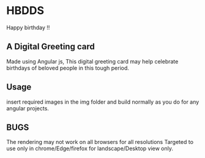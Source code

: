 
# HBDDS
Happy birthday !! 

## A Digital Greeting card
Made using Angular js, This digital greeting card may help celebrate birthdays of beloved people in this tough period. 

## Usage
insert required images in the img folder and build normally as you do for any angular projects.
## BUGS
The rendering may not work on all browsers for all resolutions 
Targeted to use only in chrome/Edge/firefox for landscape/Desktop view only. 

